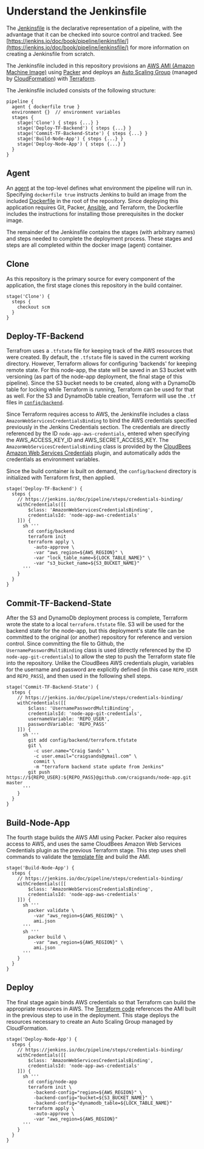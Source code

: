 # Understand the Jenkinsfile

The [Jenkinsfile](jenkinsfile.md) is the declarative representation of a pipeline, with the advantage that it can be checked into source control and tracked. See [https://jenkins.io/doc/book/pipeline/jenkinsfile/](https://jenkins.io/doc/book/pipeline/jenkinsfile/) for more information on creating a Jenkinsfile from scratch.

The Jenkinsfile included in this repository provisions an [AWS AMI (Amazon Machine Image)](https://docs.aws.amazon.com/AWSEC2/latest/UserGuide/AMIs.html) using [Packer](https://www.packer.io/) and deploys an [Auto Scaling Group](https://docs.aws.amazon.com/autoscaling/ec2/userguide/AutoScalingGroup.html) (managed by [CloudFormation](https://aws.amazon.com/cloudformation/)) with [Terraform](https://www.terraform.io/).

The Jenkinsfile included consists of the following structure:

```
pipeline {
  agent { dockerfile true }
  environment {}  // environment variables
  stages {
    stage('Clone') { steps {...} }
    stage('Deploy-TF-Backend') { steps {...} }
    stage('Commit-TF-Backend-State') { steps {...} }
    stage('Build-Node-App') { steps {...} }
    stage('Deploy-Node-App') { steps {...} }
  }
}
```

## Agent

An [agent](https://jenkins.io/doc/book/pipeline/syntax/#agent) at the top-level defines what environment the pipeline will run in. Specifying `dockerfile true` instructs Jenkins to build an image from the included [Dockerfile](../Dockerfile) in the root of the repository. Since deploying this application requires Git, Packer, [Ansible](https://www.ansible.com/), and Terraform, the Dockerfile includes the instructions for installing those prerequisites in the docker image.

The remainder of the Jenkinsfile contains the stages (with arbitrary names) and steps needed to complete the deployment process. These stages and steps are all completed within the docker image (agent) container.

## Clone

As this repository is the primary source for every component of the application, the first stage clones this repository in the build container.

```
stage('Clone') {
  steps {
    checkout scm
  }
}
```

## Deploy-TF-Backend

Terrafrom uses a `.tfstate` file for keeping track of the AWS resources that were created. By default, the `.tfstate` file is saved in the current working directory. However, Terraform allows for configuring 'backends' for keeping remote state. For this node-app, the state will be saved in an S3 bucket with versioning (as part of the node-app deployment, the final stage of this pipeline). Since the S3 bucket needs to be created, along with a DynamoDb table for locking while Terraform is running, Terraform can be used for that as well. For the S3 and DynamoDb table creation, Terraform will use the `.tf` files in [`config/backend`](../config/backend).

Since Terraform requires access to AWS, the Jenkinsfile includes a class `AmazonWebServicesCredentialsBinding` to bind the AWS credentials specified previously in the Jenkins Credentials section. The credentials are directly referenced by the ID `node-app-aws-credentials`, entered when specifying the AWS_ACCESS_KEY_ID and AWS_SECRET_ACCESS_KEY. The `AmazonWebServicesCredentialsBinding` class is provided by the [CloudBees Amazon Web Services Credentials](https://plugins.jenkins.io/aws-credentials) plugin, and automatically adds the credentials as environment variables.

Since the build container is built on demand, the `config/backend` directory is initialized with Terraform first, then applied.

```
stage('Deploy-TF-Backend') {
  steps {
    // https://jenkins.io/doc/pipeline/steps/credentials-binding/
    withCredentials([[
        $class: 'AmazonWebServicesCredentialsBinding',
        credentialsId: 'node-app-aws-credentials'
    ]]) {
      sh '''
        cd config/backend
        terraform init
        terraform apply \
          -auto-approve \
          -var "aws_region=${AWS_REGION}" \
          -var "lock_table_name=${LOCK_TABLE_NAME}" \
          -var "s3_bucket_name=${S3_BUCKET_NAME}"
      '''
    }
  }
}
```

## Commit-TF-Backend-State

After the S3 and DynamoDb deployment process is complete, Terraform wrote the state to a local `terraform.tfstate` file. S3 will be used for the backend state for the node-app, but this deployment's state file can be committed to the original (or another) repository for reference and version control. Since committing the file to Github, the `UsernamePasswordMultiBinding` class is used (directly referenced by the ID `node-app-git-credentials`) to allow the step to push the Terraform state file into the repository. Unlike the CloudBees AWS credentials plugin, variables for the username and password are explicitly defined (in this case `REPO_USER` and `REPO_PASS`), and then used in the following shell steps.

```
stage('Commit-TF-Backend-State') {
  steps {
    // https://jenkins.io/doc/pipeline/steps/credentials-binding/
    withCredentials([[
        $class: 'UsernamePasswordMultiBinding',
        credentialsId: 'node-app-git-credentials',
        usernameVariable: 'REPO_USER',
        passwordVariable: 'REPO_PASS'
    ]]) {
      sh '''
        git add config/backend/terraform.tfstate
        git \
          -c user.name="Craig Sands" \
          -c user.email="craigsands@gmail.com" \
          commit \
          -m "terraform backend state update from Jenkins"
        git push https://${REPO_USER}:${REPO_PASS}@github.com/craigsands/node-app.git master
      '''
    }
  }
}
```

## Build-Node-App

The fourth stage builds the AWS AMI using Packer. Packer also requires access to AWS, and uses the same CloudBees Amazon Web Services Credentials plugin as the previous Terraform stage. This step uses shell commands to validate the [template file](../ami.json) and build the AMI.

```
stage('Build-Node-App') {
  steps {
    // https://jenkins.io/doc/pipeline/steps/credentials-binding/
    withCredentials([[
        $class: 'AmazonWebServicesCredentialsBinding',
        credentialsId: 'node-app-aws-credentials'
    ]]) {
      sh '''
        packer validate \
          -var "aws_region=${AWS_REGION}" \
          ami.json
      '''
      sh '''
        packer build \
          -var "aws_region=${AWS_REGION}" \
          ami.json
      '''
    }
  }
}
```

## Deploy

The final stage again binds AWS credentials so that Terraform can build the appropriate resources in AWS. The [Terraform code](../config/node-app) references the AMI built in the previous step to use in the deployment. This stage deploys the resources necessary to create an Auto Scaling Group managed by CloudFormation.

```
stage('Deploy-Node-App') {
  steps {
    // https://jenkins.io/doc/pipeline/steps/credentials-binding/
    withCredentials([[
        $class: 'AmazonWebServicesCredentialsBinding',
        credentialsId: 'node-app-aws-credentials'
    ]]) {
      sh '''
        cd config/node-app
        terraform init \
          -backend-config="region=${AWS_REGION}" \
          -backend-config="bucket=${S3_BUCKET_NAME}" \
          -backend-config="dynamodb_table=${LOCK_TABLE_NAME}"
        terraform apply \
          -auto-approve \
          -var "aws_region=${AWS_REGION}"
      '''
    }
  }
}
```
